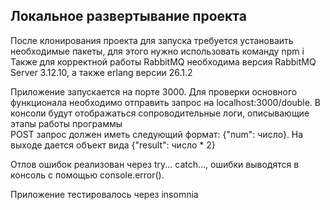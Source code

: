 ## Локальное развертывание проекта
После клонирования проекта для запуска требуется установаить необходимые пакеты, для этого нужно использовать команду npm i  
Также для корректной работы RabbitMQ необходима версия RabbitMQ Server 3.12.10, а также erlang версии 26.1.2  

Приложение запускается на порте 3000. Для проверки основного функционала необходимо отправить запрос на localhost:3000/double. В консоли будут отображаться сопроводительные логи, описывающие этапы работы программы  
POST запрос должен иметь следующий формат: {"num": число}. На выходе дается объект вида {"result": число * 2}  

Отлов ошибок реализован через try... catch..., ошибки выводятся в консоль с помощью console.error().

Приложение тестировалось через insomnia
